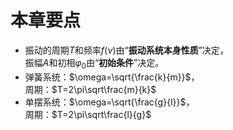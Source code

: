 # 本章要点

* 振动的周期$T$和频率$f(\nu)$由“**振动系统本身性质**”决定，  
  振幅$A$和初相$\varphi_0$由“**初始条件**”决定。
* 弹簧系统：$\omega=\sqrt{\frac{k}{m}}$，  
  周期：$T=2\pi\sqrt\frac{m}{k}$
* 单摆系统：$\omega=\sqrt{\frac{g}{l}}$，  
  周期：$T=2\pi\sqrt\frac{l}{g}$
